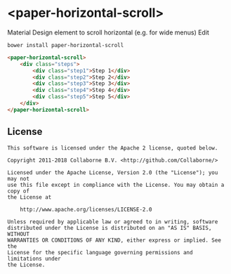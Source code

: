 # \<paper-horizontal-scroll\>

Material Design element to scroll horizontal (e.g. for wide menus) Edit

`bower install paper-horizontal-scroll`

<!--
```
<custom-element-demo>
  <template>
    <link rel="import" href="paper-horizontal-scroll.html">
	<style>
		.steps {
			white-space: nowrap;
		}
		.step1, .step2, .step3, .step4, .step5 {
			display: inline-block;
			width: 40%;
			text-align: center;
			padding: 8px;
		}
		.step1 {
			background: lightcoral;
		}
		.step2 {
			background: bisque;
		}
		.step3 {
			background: lightyellow;
		}
		.step4 {
			background: lightgreen;
		}
		.step5 {
			background: lightblue;
		}
	</style>
    <next-code-block></next-code-block>
  </template>
</custom-element-demo>
```
-->
```html
<paper-horizontal-scroll>
    <div class="steps">
        <div class="step1">Step 1</div>
        <div class="step2">Step 2</div>
        <div class="step3">Step 3</div>
        <div class="step4">Step 4</div>
        <div class="step5">Step 5</div>
    </div>
</paper-horizontal-scroll>
```

## License

    This software is licensed under the Apache 2 license, quoted below.

    Copyright 2011-2018 Collaborne B.V. <http://github.com/Collaborne/>

    Licensed under the Apache License, Version 2.0 (the "License"); you may not
    use this file except in compliance with the License. You may obtain a copy of
    the License at

        http://www.apache.org/licenses/LICENSE-2.0

    Unless required by applicable law or agreed to in writing, software
    distributed under the License is distributed on an "AS IS" BASIS, WITHOUT
    WARRANTIES OR CONDITIONS OF ANY KIND, either express or implied. See the
    License for the specific language governing permissions and limitations under
    the License.